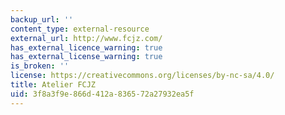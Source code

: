 ```yaml
---
backup_url: ''
content_type: external-resource
external_url: http://www.fcjz.com/
has_external_licence_warning: true
has_external_license_warning: true
is_broken: ''
license: https://creativecommons.org/licenses/by-nc-sa/4.0/
title: Atelier FCJZ
uid: 3f8a3f9e-866d-412a-8365-72a27932ea5f
---
```

